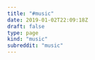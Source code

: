 ```yaml
---
title: "#music"
date: 2019-01-02T22:09:18Z
draft: false
type: page
kind: "music"
subreddit: "music"
---
```

